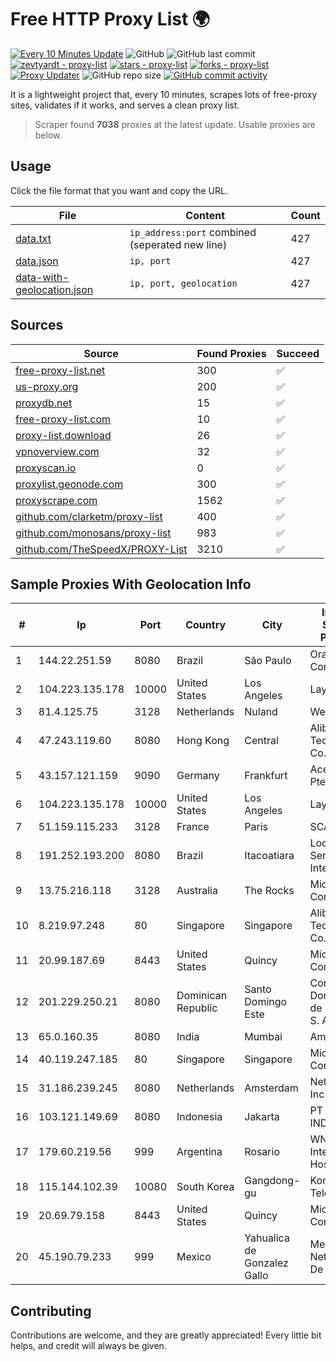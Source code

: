 
# Free HTTP Proxy List 🌍

[![Every 10 Minutes Update](https://github.com/mertguvencli/http-proxy-list/actions/workflows/main.yml/badge.svg?branch=main)](https://github.com/mertguvencli/http-proxy-list/actions/workflows/main.yml)
![GitHub](https://img.shields.io/github/license/mertguvencli/http-proxy-list)
![GitHub last commit](https://img.shields.io/github/last-commit/mertguvencli/http-proxy-list)
[![zevtyardt - proxy-list](https://img.shields.io/static/v1?label=zevtyardt&message=proxy-list&color=blue&logo=github)](https://github.com/zevtyardt/proxy-list "Go to GitHub repo")
[![stars - proxy-list](https://img.shields.io/github/stars/zevtyardt/proxy-list?style=social)](https://github.com/zevtyardt/proxy-list)
[![forks - proxy-list](https://img.shields.io/github/forks/zevtyardt/proxy-list?style=social)](https://github.com/zevtyardt/proxy-list)
[![Proxy Updater](https://github.com/zevtyardt/proxy-list/workflows/Proxy%20Updater/badge.svg)](https://github.com/zevtyardt/proxy-list/actions?query=workflow:"Proxy+Updater")
![GitHub repo size](https://img.shields.io/github/repo-size/zevtyardt/proxy-list)
[![GitHub commit activity](https://img.shields.io/github/commit-activity/m/zevtyardt/proxy-list?logo=commits)](https://github.com/zevtyardt/proxy-list/commits/main)

It is a lightweight project that, every 10 minutes, scrapes lots of free-proxy sites, validates if it works, and serves a clean proxy list.

> Scraper found **7038** proxies at the latest update. Usable proxies are below.

## Usage

Click the file format that you want and copy the URL.

|File|Content|Count|
|----|-------|-----|
|[data.txt](https://raw.githubusercontent.com/mertguvencli/http-proxy-list/main/proxy-list/data.txt)|`ip_address:port` combined (seperated new line)|427|
|[data.json](https://raw.githubusercontent.com/mertguvencli/http-proxy-list/main/proxy-list/data.json)|`ip, port`|427|
|[data-with-geolocation.json](https://raw.githubusercontent.com/mertguvencli/http-proxy-list/main/proxy-list/data-with-geolocation.json)|`ip, port, geolocation`|427|

## Sources

|Source|Found Proxies|Succeed|
|------|-------------|-------|
|[free-proxy-list.net](https://free-proxy-list.net)|300|✅|
|[us-proxy.org](https://www.us-proxy.org)|200|✅|
|[proxydb.net](http://proxydb.net)|15|✅|
|[free-proxy-list.com](https://free-proxy-list.com/?page=&port=&type%5B%5D=http&type%5B%5D=https&up_time=0&search=Search)|10|✅|
|[proxy-list.download](https://www.proxy-list.download/HTTP)|26|✅|
|[vpnoverview.com](https://vpnoverview.com/privacy/anonymous-browsing/free-proxy-servers)|32|✅|
|[proxyscan.io](https://www.proxyscan.io)|0|✅|
|[proxylist.geonode.com](https://proxylist.geonode.com/api/proxy-list?limit=300&page=1&sort_by=lastChecked&sort_type=desc&protocols=http,https)|300|✅|
|[proxyscrape.com](https://api.proxyscrape.com/v2/?request=displayproxies&protocol=http&timeout=10000&country=all&ssl=all&anonymity=all)|1562|✅|
|[github.com/clarketm/proxy-list](https://raw.githubusercontent.com/clarketm/proxy-list/master/proxy-list-raw.txt)|400|✅|
|[github.com/monosans/proxy-list](https://raw.githubusercontent.com/monosans/proxy-list/main/proxies/http.txt)|983|✅|
|[github.com/TheSpeedX/PROXY-List](https://raw.githubusercontent.com/TheSpeedX/PROXY-List/master/http.txt)|3210|✅|


## Sample Proxies With Geolocation Info

|#|Ip|Port|Country|City|Internet Service Provider|
|-|--|----|-------|----|-------------------------|
|1|144.22.251.59|8080|Brazil|São Paulo|Oracle Corporation|
|2|104.223.135.178|10000|United States|Los Angeles|LayerHost|
|3|81.4.125.75|3128|Netherlands|Nuland|WeservIT|
|4|47.243.119.60|8080|Hong Kong|Central|Alibaba (US) Technology Co., Ltd.|
|5|43.157.121.159|9090|Germany|Frankfurt|Aceville Pte.ltd|
|6|104.223.135.178|10000|United States|Los Angeles|LayerHost|
|7|51.159.115.233|3128|France|Paris|SCALEWAY|
|8|191.252.193.200|8080|Brazil|Itacoatiara|Locaweb Serviços de Internet S/A|
|9|13.75.216.118|3128|Australia|The Rocks|Microsoft Corporation|
|10|8.219.97.248|80|Singapore|Singapore|Alibaba (US) Technology Co., Ltd.|
|11|20.99.187.69|8443|United States|Quincy|Microsoft Corporation|
|12|201.229.250.21|8080|Dominican Republic|Santo Domingo Este|Compañía Dominicana de Teléfonos S. A.|
|13|65.0.160.35|8080|India|Mumbai|Amazon.com|
|14|40.119.247.185|80|Singapore|Singapore|Microsoft Corporation|
|15|31.186.239.245|8080|Netherlands|Amsterdam|NetSkope Inc|
|16|103.121.149.69|8080|Indonesia|Jakarta|PT EMERIO INDONESIA|
|17|179.60.219.56|999|Argentina|Rosario|WNet Internet y Hosting|
|18|115.144.102.39|10080|South Korea|Gangdong-gu|Korea Telecom|
|19|20.69.79.158|8443|United States|Quincy|Microsoft Corporation|
|20|45.190.79.233|999|Mexico|Yahualica de Gonzalez Gallo|Meta Networks SA De CV|



## Contributing

Contributions are welcome, and they are greatly appreciated! Every
little bit helps, and credit will always be given.

